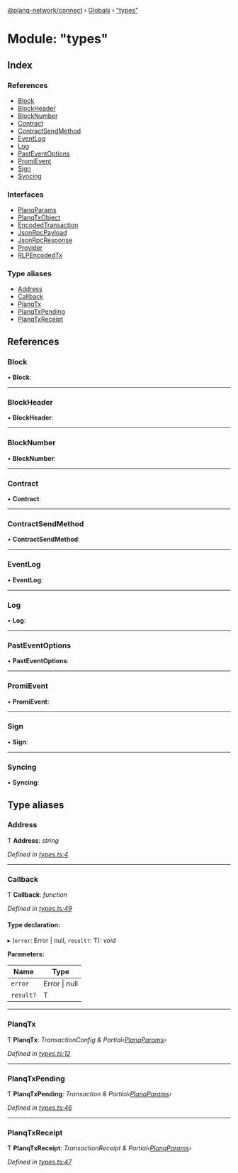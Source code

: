 [@planq-network/connect](../README.md) › [Globals](../globals.md) › ["types"](_types_.md)

# Module: "types"

## Index

### References

* [Block](_types_.md#block)
* [BlockHeader](_types_.md#blockheader)
* [BlockNumber](_types_.md#blocknumber)
* [Contract](_types_.md#contract)
* [ContractSendMethod](_types_.md#contractsendmethod)
* [EventLog](_types_.md#eventlog)
* [Log](_types_.md#log)
* [PastEventOptions](_types_.md#pasteventoptions)
* [PromiEvent](_types_.md#promievent)
* [Sign](_types_.md#sign)
* [Syncing](_types_.md#syncing)

### Interfaces

* [PlanqParams](../interfaces/_types_.planqparams.md)
* [PlanqTxObject](../interfaces/_types_.planqtxobject.md)
* [EncodedTransaction](../interfaces/_types_.encodedtransaction.md)
* [JsonRpcPayload](../interfaces/_types_.jsonrpcpayload.md)
* [JsonRpcResponse](../interfaces/_types_.jsonrpcresponse.md)
* [Provider](../interfaces/_types_.provider.md)
* [RLPEncodedTx](../interfaces/_types_.rlpencodedtx.md)

### Type aliases

* [Address](_types_.md#address)
* [Callback](_types_.md#callback)
* [PlanqTx](_types_.md#planqtx)
* [PlanqTxPending](_types_.md#planqtxpending)
* [PlanqTxReceipt](_types_.md#planqtxreceipt)

## References

###  Block

• **Block**:

___

###  BlockHeader

• **BlockHeader**:

___

###  BlockNumber

• **BlockNumber**:

___

###  Contract

• **Contract**:

___

###  ContractSendMethod

• **ContractSendMethod**:

___

###  EventLog

• **EventLog**:

___

###  Log

• **Log**:

___

###  PastEventOptions

• **PastEventOptions**:

___

###  PromiEvent

• **PromiEvent**:

___

###  Sign

• **Sign**:

___

###  Syncing

• **Syncing**:

## Type aliases

###  Address

Ƭ **Address**: *string*

*Defined in [types.ts:4](https://github.com/planq-network/planq-sdk/blob/master/packages/sdk/connect/src/types.ts#L4)*

___

###  Callback

Ƭ **Callback**: *function*

*Defined in [types.ts:49](https://github.com/planq-network/planq-sdk/blob/master/packages/sdk/connect/src/types.ts#L49)*

#### Type declaration:

▸ (`error`: Error | null, `result?`: T): *void*

**Parameters:**

Name | Type |
------ | ------ |
`error` | Error &#124; null |
`result?` | T |

___

###  PlanqTx

Ƭ **PlanqTx**: *TransactionConfig & Partial‹[PlanqParams](../interfaces/_types_.planqparams.md)›*

*Defined in [types.ts:12](https://github.com/planq-network/planq-sdk/blob/master/packages/sdk/connect/src/types.ts#L12)*

___

###  PlanqTxPending

Ƭ **PlanqTxPending**: *Transaction & Partial‹[PlanqParams](../interfaces/_types_.planqparams.md)›*

*Defined in [types.ts:46](https://github.com/planq-network/planq-sdk/blob/master/packages/sdk/connect/src/types.ts#L46)*

___

###  PlanqTxReceipt

Ƭ **PlanqTxReceipt**: *TransactionReceipt & Partial‹[PlanqParams](../interfaces/_types_.planqparams.md)›*

*Defined in [types.ts:47](https://github.com/planq-network/planq-sdk/blob/master/packages/sdk/connect/src/types.ts#L47)*
